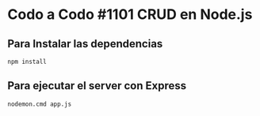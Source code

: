 # Codo a Codo #1101 CRUD en Node.js

## Para Instalar las dependencias

```
npm install
```

## Para ejecutar el server con Express

```
nodemon.cmd app.js
```